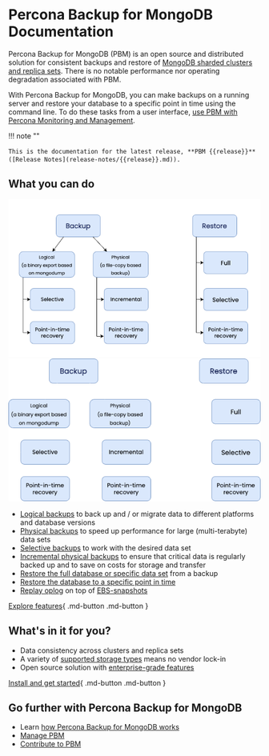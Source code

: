 # Percona Backup for MongoDB Documentation


Percona Backup for MongoDB (PBM) is an open source and distributed solution for consistent backups and restore of [MongoDB sharded clusters and replica sets](details/deployments.md). There is no notable performance nor operating degradation associated with PBM.

With Percona Backup for MongoDB, you can make backups on a running server and restore your database to a specific point in time using the command line. To do these tasks from a user interface, [use PBM with Percona Monitoring and Management](https://docs.percona.com/percona-monitoring-and-management/get-started/backup/index.html).

!!! note ""

    This is the documentation for the latest release, **PBM {{release}}** ([Release Notes](release-notes/{{release}}.md)).

## What you can do

![image](_images/backups-infographic.png#only-light)
![image](_images/backups-infographic-dark.png#only-dark)

* [Logical backups](features/logical.md) to back up and / or migrate data to different platforms and database versions
* [Physical backups](features/physical.md) to speed up performance for large (multi-terabyte) data sets
* [Selective backups](features/selective-backup.md) to work with the desired data set
* [Incremental physical backups](features/incremental-backup.md) to ensure that critical data is regularly backed up and to save on costs for storage and transfer
* [Restore the full database or specific data set](usage/restore.md) from a backup
* [Restore the database to a specific point in time](features/point-in-time-recovery.md)
* [Replay oplog](usage/oplog-replay.md) on top of [EBS-snapshots](reference/glossary.md#ebs-snapshot)

[Explore features](features/backup-types.md){ .md-button .md-button }

## What's in it for you?

* Data consistency across clusters and replica sets
* A variety of [supported storage types](details/storage-configuration.md) means no vendor lock-in
* Open source solution with [enterprise-grade features](features/comparison.md) 

[Install and get started](installation.md){ .md-button .md-button }

## Go further with Percona Backup for MongoDB

* Learn [how Percona Backup for MongoDB works](intro.md)
* [Manage PBM](manage/upgrading.md) 
* [Contribute to PBM](reference/contributing.md) 



